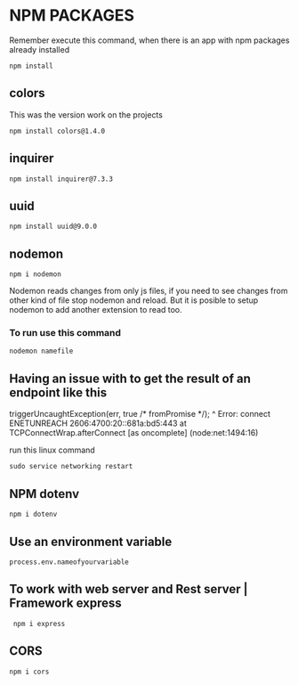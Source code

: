 # NPM PACKAGES

Remember execute this command, when there is an app with npm packages already installed 

```
npm install
```

## colors 

This was the version work on the projects 

```
npm install colors@1.4.0

```

## inquirer

```
npm install inquirer@7.3.3
```

## uuid

```  
npm install uuid@9.0.0
```

## nodemon

```  
npm i nodemon
```
Nodemon reads changes from only js files, if you need to see changes from other kind of file stop nodemon and reload.
But it is posible to setup nodemon to add another extension to read too. 
### To run use this command
```  
nodemon namefile 
```


## Having an issue with to get the result of an endpoint like this 
triggerUncaughtException(err, true /* fromPromise */);
            ^
Error: connect ENETUNREACH 2606:4700:20::681a:bd5:443
    at TCPConnectWrap.afterConnect [as oncomplete] (node:net:1494:16) 

run this linux command

```
sudo service networking restart
```

## NPM dotenv

```
npm i dotenv
```

## Use an environment variable 

```
process.env.nameofyourvariable
```


## To work with web server and Rest server | Framework express
```
 npm i express 
 ```

## CORS 

 ```
npm i cors
 ```